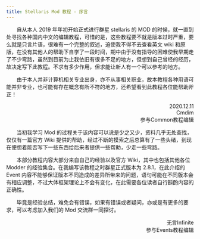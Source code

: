 ```yaml
---
title: Stellaris Mod 教程 - 序言
---
```


&emsp;&emsp;自从本人 2019 年年初开始正式进行群星 stellaris 的 MOD 的时候，就一直到处寻找各种国内中文的编辑教程，可惜的是，这些教程要不就是版本过时严重，要么就是只言片语，很难有一个完整的叙述，迫使我不得不去查看英文 wiki 和原版，在没有其他人的帮助下自学了一段时间，期中由于没有指导的困难使我早期走了不少弯路，虽然到目前为止我依旧有很多不足的地方，但想到自己曾经的经历，故决定写下此教程。不求有多少作用，但求能让新人有一个可以参考的地方。

&emsp;&emsp;由于本人并非计算机相关专业出身，亦不从事相关职业，故本教程各种用语可能并非专业，也可能有存在概念有所不符的地方，还希望看到此教程各位能帮助斧正！

<p align="right">2020.12.11<br />Cmdim<br />参与Common教程编辑</p>

&emsp;&emsp;当初我学习 Mod 的过程关于该内容可以说是少之又少，资料几乎无处查找，仅仅有一篇官方 Wiki 提供的帮助，经过不断的摸索之后总算有了一些头绪，到现在便想着能否写下一些东西给后来者提供一些帮助，少走一些弯路。

&emsp;&emsp;本部分教程内容大部分来自自己的经验以及官方 Wiki，其中也包括其他各位 Modder 的经验集合。在我编写该教程之时群星正式版本为 2.8.1，在此介绍的 Event 内容不能够保证版本不同造成的差异所带来的问题，语句可能在不同版本会有相应调整，不过大体框架理论上不会有变化，在此需要各位读者自行斟酌内容的正确性。

&emsp;&emsp;毕竟是经验总结，难免会有错误，如果有错误或者疑问，亦或是有更多的要求，可以考虑加入我们的 Mod 交流群一同探讨。

<p align="right">无言Infinite<br />参与Events教程编辑</p>
